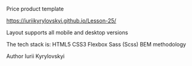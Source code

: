 Price product template 

https://iuriikyrylovskyi.github.io/Lesson-25/

Layout supports all mobile and desktop versions

The tech stack is:
HTML5
CSS3
Flexbox
Sass (Scss)
BEM methodology

Author
Iurii Kyrylovskyi
